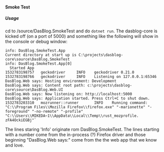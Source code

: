 #### Smoke Test

##### Usage
cd to <project>/source/DasBlog.SmokeTest and do `dotnet run`.  The dasblog-core is kicked off (on a port of 5000)
and something like the following will show in the console or debug window:



    info: DasBlog.SmokeTest.App
    Current directory at start up is C:\projects\dasblog-core\source\DasBlog.SmokeTest
    info: DasBlog.SmokeTest.App[0]
      Started App
    1532783198757   geckodriver     INFO    geckodriver 0.21.0
    1532783198766   geckodriver     INFO    Listening on 127.0.0.1:65346
    DasBlog.Web says: Hosting environment: Development
    DasBlog.Web says: Content root path: c:\projects\dasblog-core\source\DasBlog.Web.UI
    DasBlog.Web says: Now listening on: http://localhost:5000
    DasBlog.Web says: Application started. Press Ctrl+C to shut down.
    1532783203310   mozrunner::runner       INFO    Running command: "C:\\Program Files\\Mozilla Firefox\\firefox.exe" "-marionette" "-foreground" "-no-remote" "-profile" "C:\\Users\\MIKEDA~1\\AppData\\Local\\Temp\\rust_mozprofile.
    zFA4OckiEGBj"`

The lines staring 'Info' originate rom DasBlog.SmokeTest.  The lines starting with a number
come from the in-process (?) Firefox driver and those beginning 
"DasBlog.Web says:" come from the the web app that we know and love.
